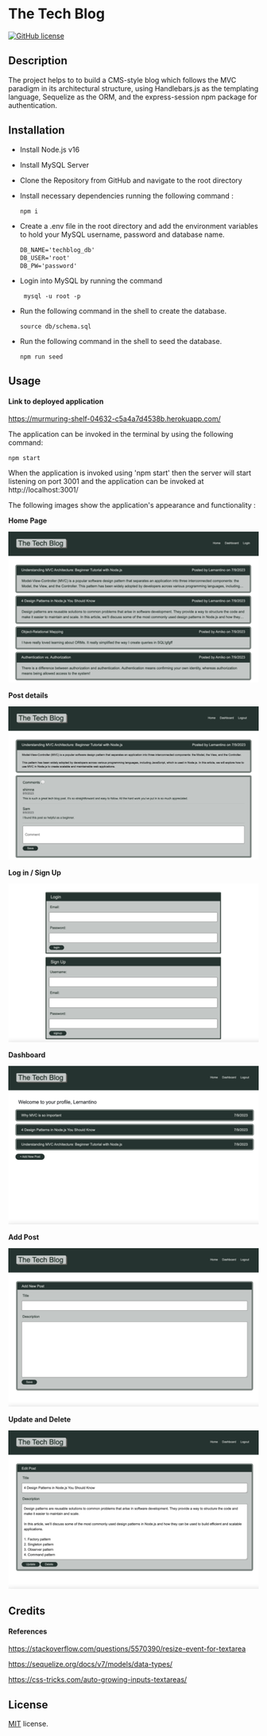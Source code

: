 # The Tech Blog

[![GitHub license](https://img.shields.io/badge/License-MIT-yellow.svg)](https://opensource.org/licenses/MIT)

## Description

The project helps to to build a CMS-style blog which follows the MVC paradigm in its architectural structure, using Handlebars.js as the templating language, Sequelize as the ORM, and the express-session npm package for authentication.

## Installation

- Install Node.js v16
- Install MySQL Server
- Clone the Repository from GitHub and navigate to the root directory
- Install necessary dependencies running the following command :

  ```
  npm i
  ```

- Create a .env file in the root directory and add the environment variables to hold your MySQL username, password and database name.

      DB_NAME='techblog_db'
      DB_USER='root'
      DB_PW='password'

- Login into MySQL by running the command

  ```
   mysql -u root -p
  ```

- Run the following command in the shell to create the database.

  ```
  source db/schema.sql
  ```

- Run the following command in the shell to seed the database.

  ```
  npm run seed
  ```

## Usage


#### Link to deployed application 

https://murmuring-shelf-04632-c5a4a7d4538b.herokuapp.com/


The application can be invoked in the terminal by using the following command:

```
npm start
```

When the application is invoked using 'npm start' then the server will start listening on port 3001 and the application can be invoked at http://localhost:3001/

The following images show the application's appearance and functionality :

**Home Page**

![LM 1](./public/images/home.png)

**Post details**

![LM 2](./public/images/post.png)

**Log in / Sign Up**

![LM 3](./public/images/login.png)

**Dashboard**

![LM 4](./public/images/dashboard.png)

**Add Post**

![LM 4](./public/images/add.png)

**Update and Delete**

![LM 5](./public/images/update.png)

## Credits

#### References

https://stackoverflow.com/questions/5570390/resize-event-for-textarea

https://sequelize.org/docs/v7/models/data-types/

https://css-tricks.com/auto-growing-inputs-textareas/

## License

[MIT](https://opensource.org/licenses/MIT) license.
